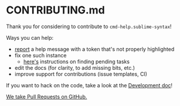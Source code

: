 # CONTRIBUTING.md

Thank you for considering to contribute to `cmd-help.sublime-syntax`!

Ways you can help:

- [report](https://github.com/victor-gp/cmd-help-sublime-syntax/issues) a help message with a token that's not properly highlighted
- fix one such instance
  - [here's](./docs/Development.md#finding-pending-tasks) instructions on finding pending tasks
- edit the docs (for clarity, to add missing bits, etc.)
- improve support for contributions (issue templates, CI)

If you want to hack on the code, take a look at the [Development doc](./docs/Development.md)!

[We take Pull Requests on GitHub.](https://github.com/victor-gp/cmd-help-sublime-syntax/pulls)
